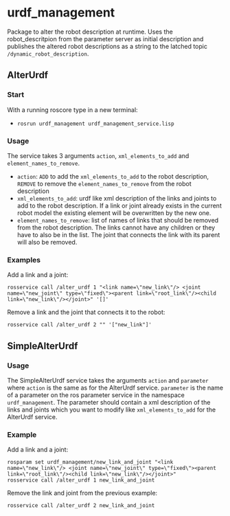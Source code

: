 # urdf_management

Package to alter the robot description at runtime.
Uses the robot_descritpion from the parameter server as initial description and publishes the altered robot descriptions as a string to the latched topic ```/dynamic_robot_description```.

## AlterUrdf

### Start
With a running roscore type in a new terminal:
  * ```rosrun urdf_management urdf_management_service.lisp```

### Usage 
The service takes 3 arguments ```action```, ```xml_elements_to_add``` and ```element_names_to_remove```.
  * ```action```: ```ADD``` to add the ```xml_elements_to_add``` to the robot description, ```REMOVE``` to remove the ```element_names_to_remove``` from the robot description
  * ```xml_elements_to_add```: urdf like xml description of the links and joints to add to the robot description. If a link or joint already exists in the current robot model the existing element will be overwritten by the new one.
  * ```element_names_to_remove```: list of names of links that should be removed from the robot description. The links cannot have any children or they have to also be in the list. The joint that connects the link with its parent will also be removed.

### Examples
Add a link and a joint:
```
rosservice call /alter_urdf 1 "<link name=\"new_link\"/> <joint name=\"new_joint\" type=\"fixed\"><parent link=\"root_link\"/><child link=\"new_link\"/></joint>" '[]'
```

Remove a link and the joint that connects it to the robot:
```
rosservice call /alter_urdf 2 "" '["new_link"]'
```

## SimpleAlterUrdf

### Usage
The SimpleAlterUrdf service takes the arguments ```action``` and ```parameter``` where ```action``` is the same as for the AlterUrdf service. ```parameter``` is the name of a parameter on the ros parameter service in the namespace ```urdf_management```. The parameter should contain a xml description of the links and joints which you want to modify like ```xml_elements_to_add``` for the AlterUrdf service.

### Example
Add a link and a joint:
```
rosparam set urdf_management/new_link_and_joint "<link name=\"new_link\"/> <joint name=\"new_joint\" type=\"fixed\"><parent link=\"root_link\"/><child link=\"new_link\"/></joint>"
rosservice call /alter_urdf 1 new_link_and_joint
```

Remove the link and joint from the previous example:
```
rosservice call /alter_urdf 2 new_link_and_joint
```


